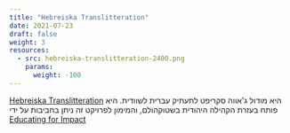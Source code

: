 ```yaml
---
title: "Hebreiska Translitteration"
date: 2021-07-23
draft: false
weight: 3
resources:
  - src: hebreiska-translitteration-2400.png
    params:
      weight: -100
---
```


[Hebreiska Translitteration](https://github.com/Taatik/hebreiska-translitteration) היא מודול ג'אווה סקריפט לתעתיק עברית לשוודית.
היא פותח בעזרת הקהילה היהודית בשטוקהולם, והמימון לפרויקט זה ניתן בחביבות על ידי [Educating for Impact](https://educatingforimpact.com/)
